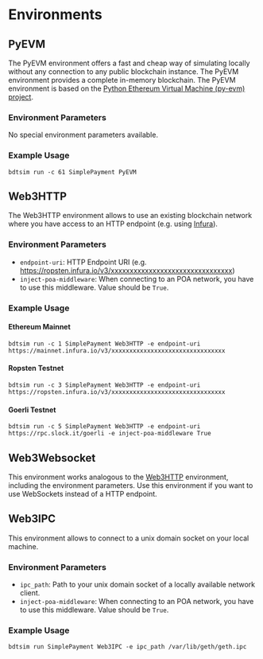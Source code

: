 # Environments

## PyEVM

The PyEVM environment offers a fast and cheap way of simulating locally without any connection to any
public blockchain instance.
The PyEVM environment provides a complete in-memory blockchain.
The PyEVM environment is based on the [Python Ethereum Virtual Machine (py-evm) project](https://github.com/ethereum/py-evm).

### Environment Parameters

No special environment parameters available.

### Example Usage

```
bdtsim run -c 61 SimplePayment PyEVM
```

## Web3HTTP

The Web3HTTP environment allows to use an existing blockchain network where you have access to an HTTP endpoint
(e.g. using [Infura](https://infura.io/)).


### Environment Parameters

  * `endpoint-uri`: HTTP Endpoint URI (e.g. https://ropsten.infura.io/v3/xxxxxxxxxxxxxxxxxxxxxxxxxxxxxxxx)
  * `inject-poa-middleware`: When connecting to an POA network, you have to use this middleware. Value should be `True`.
  
### Example Usage

#### Ethereum Mainnet

```
bdtsim run -c 1 SimplePayment Web3HTTP -e endpoint-uri https://mainnet.infura.io/v3/xxxxxxxxxxxxxxxxxxxxxxxxxxxxxxxx
```

#### Ropsten Testnet

```
bdtsim run -c 3 SimplePayment Web3HTTP -e endpoint-uri https://ropsten.infura.io/v3/xxxxxxxxxxxxxxxxxxxxxxxxxxxxxxxx
```

#### Goerli Testnet

```
bdtsim run -c 5 SimplePayment Web3HTTP -e endpoint-uri https://rpc.slock.it/goerli -e inject-poa-middleware True
```

## Web3Websocket

This environment works analogous to the [Web3HTTP](#web3http) environment, including the environment parameters.
Use this environment if you want to use WebSockets instead of a HTTP endpoint.


## Web3IPC

This environment allows to connect to a unix domain socket on your local machine.


### Environment Parameters

  * `ipc_path`: Path to your unix domain socket of a locally available network client.
  * `inject-poa-middleware`: When connecting to an POA network, you have to use this middleware. Value should be `True`.


### Example Usage

```
bdtsim run SimplePayment Web3IPC -e ipc_path /var/lib/geth/geth.ipc
```
